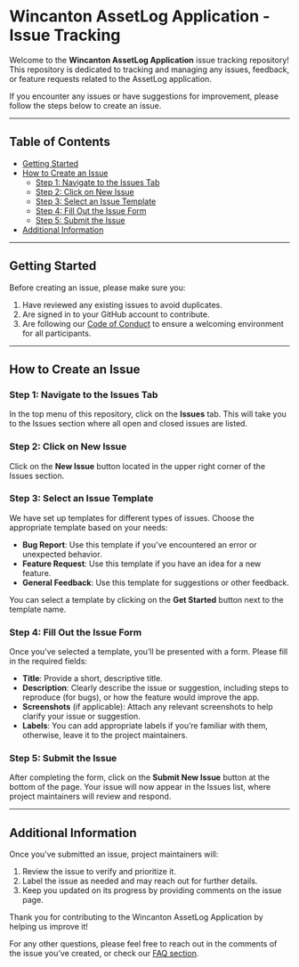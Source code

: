 # Wincanton AssetLog Application - Issue Tracking

Welcome to the **Wincanton AssetLog Application** issue tracking repository! This repository is dedicated to tracking and managing any issues, feedback, or feature requests related to the AssetLog application. 

If you encounter any issues or have suggestions for improvement, please follow the steps below to create an issue.

---

## Table of Contents
- [Getting Started](#getting-started)
- [How to Create an Issue](#how-to-create-an-issue)
  - [Step 1: Navigate to the Issues Tab](#step-1-navigate-to-the-issues-tab)
  - [Step 2: Click on New Issue](#step-2-click-on-new-issue)
  - [Step 3: Select an Issue Template](#step-3-select-an-issue-template)
  - [Step 4: Fill Out the Issue Form](#step-4-fill-out-the-issue-form)
  - [Step 5: Submit the Issue](#step-5-submit-the-issue)
- [Additional Information](#additional-information)
  
---

## Getting Started

Before creating an issue, please make sure you:
1. Have reviewed any existing issues to avoid duplicates.
2. Are signed in to your GitHub account to contribute.
3. Are following our [Code of Conduct](CODE_OF_CONDUCT.md) to ensure a welcoming environment for all participants.

---

## How to Create an Issue

### Step 1: Navigate to the Issues Tab

In the top menu of this repository, click on the **Issues** tab. This will take you to the Issues section where all open and closed issues are listed.

### Step 2: Click on New Issue

Click on the **New Issue** button located in the upper right corner of the Issues section.

### Step 3: Select an Issue Template

We have set up templates for different types of issues. Choose the appropriate template based on your needs:
- **Bug Report**: Use this template if you've encountered an error or unexpected behavior.
- **Feature Request**: Use this template if you have an idea for a new feature.
- **General Feedback**: Use this template for suggestions or other feedback.

You can select a template by clicking on the **Get Started** button next to the template name.

### Step 4: Fill Out the Issue Form

Once you’ve selected a template, you’ll be presented with a form. Please fill in the required fields:
- **Title**: Provide a short, descriptive title.
- **Description**: Clearly describe the issue or suggestion, including steps to reproduce (for bugs), or how the feature would improve the app.
- **Screenshots** (if applicable): Attach any relevant screenshots to help clarify your issue or suggestion.
- **Labels**: You can add appropriate labels if you’re familiar with them, otherwise, leave it to the project maintainers.

### Step 5: Submit the Issue

After completing the form, click on the **Submit New Issue** button at the bottom of the page. Your issue will now appear in the Issues list, where project maintainers will review and respond.

---

## Additional Information

Once you’ve submitted an issue, project maintainers will:
1. Review the issue to verify and prioritize it.
2. Label the issue as needed and may reach out for further details.
3. Keep you updated on its progress by providing comments on the issue page.

Thank you for contributing to the Wincanton AssetLog Application by helping us improve it! 

For any other questions, please feel free to reach out in the comments of the issue you’ve created, or check our [FAQ section](FAQ.md).
